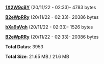 [**1X2W9cBY**](/data/1X2W9cBY.txt) (20/11/22 - 02:33)- 4783 bytes

[**B2eWpRRy**](/data/B2eWpRRy.txt) (20/11/22 - 02:33)- 20386 bytes

[**bXa9aVqh**](/data/bXa9aVqh.txt) (20/11/22 - 02:33)- 1526 bytes

[**B2eWpRRy**](/data/B2eWpRRy.txt) (20/11/22 - 02:33)- 20386 bytes

**Total Datas**: 3953

**Total Size**: 21.65 MB / 21.6 MB